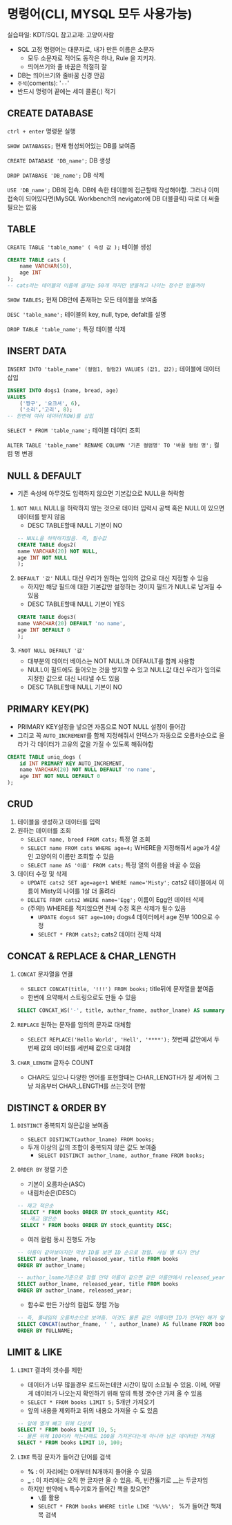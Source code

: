 # 명령어(CLI, MYSQL 모두 사용가능)
실습파일: KDT/SQL
참고교재: 고양이사람
- SQL 고정 명령어는 대문자로, 내가 만든 이름은 소문자
    - 모두 소문자로 적어도 동작은 하나, Rule 을 지키자.
    - 띄어쓰기와 줄 바꿈은 적절히 잘
- DB는 띄어쓰기와 줄바꿈 신경 안끔
- `주석`(coments): '`--`' 
- 반드시 명령어 끝에는 세미 콜론(;) 적기

## CREATE DATABASE
`ctrl + enter` 명령문 실행

`SHOW DATABASES;` 현재 형성되어있는 DB를 보여줌

`CREATE DATABASE 'DB_name';` DB 생성

`DROP DATABASE 'DB_name';` DB 삭제

`USE 'DB_name';` DB에 접속. DB에 속한 테이블에 접근할때 작성해야함. 그러나 이미 접속이 되어있다면(MySQL Workbench의 nevigator에 DB 더블클릭) 따로 더 써줄 필요는 없음

## TABLE
`CREATE TABLE 'table_name' (
    속성 값
);` 테이블 생성

```SQL
CREATE TABLE cats (
    name VARCHAR(50),
    age INT
);
-- cats라는 테이블의 이름에 글자는 50개 까지만 받을꺼고 나이는 정수만 받을꺼야
```
`SHOW TABLES;` 현재 DB안에 존재하는 모든 테이블을 보여줌

`DESC 'table_name';` 테이블의 key, null, type, defalt를 설명

`DROP TABLE 'table_name';` 특정 테이블 삭제


## INSERT DATA
`INSERT INTO 'table_name' (컬럼1, 컬럼2) VALUES (값1, 값2);` 테이블에 데이터 삽입

```SQL
INSERT INTO dogs1 (name, bread, age)
VALUES
	('짱구', '요크셔', 6),
    ('소리','고리', 8);
-- 한번에 여러 데이터(ROW)를 삽입
```

`SELECT * FROM 'table_name';` 테이블 데이터 조회

`ALTER TABLE 'table_name' RENAME COLUMN '기존 컬럼명' TO '바꿀 컬럼 명';` 컬럼 명 변경

## NULL & DEFAULT
- 기존 속성에 아무것도 입력하지 않으면 기본값으로 NULL을 허락함
1. `NOT NULL` NULL을 허락하지 않는 것으로 데이터 입력시 공백 혹은 NULL이 있으면 데이터를 받지 않음
    - DESC TABLE할때 NULL 기본이 NO
    ```SQL
    -- NULL을 허락하지않음. 즉, 필수값
    CREATE TABLE dogs2(
	name VARCHAR(20) NOT NULL,
	age INT NOT NULL
    );
    ```
2. `DEFAULT '값'` NULL 대신 우리가 원하는 임의의 값으로 대신 지정할 수 있음
    - 하지만 해당 필드에 대한 기본값만 설정하는 것이지 필드가 NULL로 남겨질 수 있음
    - DESC TABLE할때 NULL 기본이 YES
    ```SQL
   CREATE TABLE dogs3(
	name VARCHAR(20) DEFAULT 'no name',
    age INT DEFAULT 0
    );
   ```
3. ⚡`NOT NULL DEFAULT '값'` 
   - 대부분의 데이터 베이스는 NOT NULL과 DEFAULT를 함께 사용함
   - NULL이 필드에도 들어오는 것을 방지할 수 있고 NULL값 대신 우리가 임의로 지정한 값으로 대신 나타낼 수도 있음
   - DESC TABLE할때 NULL 기본이 NO

## PRIMARY KEY(PK)
- PRIMARY KEY설정을 넣으면 자동으로 NOT NULL 설정이 들어감
- 그리고 꼭 `AUTO_INCREMENT`를 함께 지정해줘서 인덱스가 자동으로 오름차순으로 올라가 각 데이터가 고유의 값을 가질 수 있도록 해줘야함
```SQL
CREATE TABLE uniq_dogs (
	id INT PRIMARY KEY AUTO_INCREMENT,
	name VARCHAR(20) NOT NULL DEFAULT 'no name',
	age INT NOT NULL DEFAULT 0
);
```

## CRUD
1. 테이블을 생성하고 데이터를 입력
2. 원하는 데이터를 조회
   - `SELECT name, breed FROM cats;` 특정 열 조회
   - `SELECT name FROM cats WHERE age=4;` WHERE을 지정해줘서 age가 4살인 고양이의 이름만 조회할 수 있음
   - `SELECT name AS '이름' FROM cats;` 특정 열의 이름을 바꿀 수 있음
3. 데이터 수정 및 삭제
   - `UPDATE cats2 SET age=age+1 WHERE name='Misty';` cats2 테이블에서 이름이 Misty의 나이를 1살 더 올려라
   - `DELETE FROM cats2 WHERE name='Egg';` 이름이 Egg인 데이터 삭제
   - (주의!) WHERE를 적지않으면 전체 수정 혹은 삭제가 될수 있음
     - `UPDATE dogs4 SET age=100;` dogs4 데이터에서 age 전부 100으로 수정
     - `SELECT * FROM cats2;` cats2 데이터 전체 삭제

## CONCAT & REPLACE & CHAR_LENGTH
1. `CONCAT` 문자열을 연결
   - `SELECT CONCAT(title, '!!!') FROM books;` title뒤에 문자열을 붙여줌
   - 한번에 요약해서 스트링으로도 만들 수 있음
    ```SQL
    SELECT CONCAT_WS('-', title, author_fname, author_lname) AS summary FROM books;
    ```
2. `REPLACE` 원하는 문자를 임의의 문자로 대체함
   - `SELECT REPLACE('Hello World', 'Hell', '****');` 첫번째 값안에서 두번째 값의 데이터를 세번째 값으로 대체함

3. `CHAR_LENGTH` 글자수 COUNT
   - CHAR도 있으나 다양한 언어를 표현할때는 CHAR_LENGTH가 잘 세어줘 그냥 처음부터 CHAR_LENGTH를 쓰는것이 편함

## DISTINCT & ORDER BY
1. `DISTINCT` 중복되지 않은값을 보여줌
   - `SELECT DISTINCT(author_lname) FROM books;`
   - 두개 이상의 값의 조합이 중복되지 않은 값도 보여줌
     - `SELECT DISTINCT author_lname, author_fname FROM books;`

2. `ORDER BY` 정렬 기준
   - 기본이 오름차순(ASC)
   - 내림차순은(DESC)
   ```SQL
   -- 재고 적은순
    SELECT * FROM books ORDER BY stock_quantity ASC;
    -- 재고 많은순
    SELECT * FROM books ORDER BY stock_quantity DESC;
   ```
   - 여러 컬럼 동시 진행도 가능
    ```SQL
    -- 이름이 같아보이지만 막상 ID를 보면 ID 순으로 정렬. 사실 별 티가 안남
    SELECT author_lname, released_year, title FROM books 
    ORDER BY author_lname;

    -- author_lname기준으로 정렬 만약 이름이 같으면 같은 이름안에서 released_year순으로 정렬
    SELECT author_lname, released_year, title FROM books
    ORDER BY author_lname, released_year;
    ```
    - 함수로 만든 가상의 컬럼도 정렬 가능
    ```SQL
    -- 즉, 풀네임의 오름차순으로 보여줌. 이것도 물론 같은 이름이면 ID가 먼저인 애가 앞에온다
    SELECT CONCAT(author_fname, ' ', author_lname) AS fullname FROM books
    ORDER BY fULLNAME;
    ```

## LIMIT & LIKE
1. `LIMIT` 결과의 갯수를 제한
   - 데이터가 너무 많을경우 로드하는데만 시간이 많이 소요될 수 있음. 이에, 어떻게 데이터가 나오는지 확인하기 위해 앞의 특정 갯수만 가져 올 수 있음
   - `SELECT * FROM books LIMIT 5;` 5개만 가져오기
   - 앞의 내용을 제외하고 뒤의 내용으 가져올 수 도 있음
    ```SQL
    -- 앞에 열개 빼고 뒤에 다섯개
    SELECT * FROM books LIMIT 10, 5;
    -- 물론 뒤에 100이라 적는다해도 100을 가져온다는게 아니라 남은 데이터만 가져옴
    SELECT * FROM books LIMIT 10, 100;
    ```

2. `LIKE` 특정 문자가 들어간 단어를 검색
   - **%** : 이 자리에는 0개부터 N개까지 들어올 수 있음
   - **_** : 이 자리에는 오직 한 글자만 올 수 있음. 즉, 빈칸뚫기로 __는 두글자임
   - 하지만 만약에 `%` 특수기호가 들어간 책을 찾으면?
     - `\`를 활용
     - `SELECT * FROM books WHERE title LIKE '%\%%'; ` %가 들어간 책제목 검색